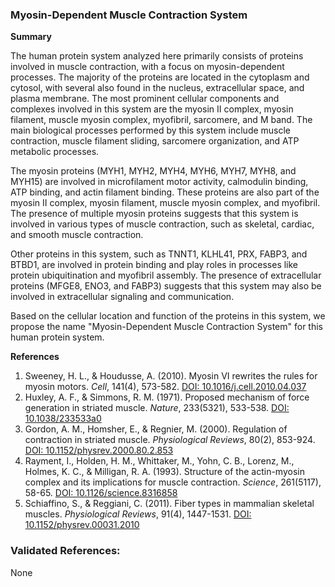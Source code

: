 ### Myosin-Dependent Muscle Contraction System

**Summary**

The human protein system analyzed here primarily consists of proteins involved in muscle contraction, with a focus on myosin-dependent processes. The majority of the proteins are located in the cytoplasm and cytosol, with several also found in the nucleus, extracellular space, and plasma membrane. The most prominent cellular components and complexes involved in this system are the myosin II complex, myosin filament, muscle myosin complex, myofibril, sarcomere, and M band. The main biological processes performed by this system include muscle contraction, muscle filament sliding, sarcomere organization, and ATP metabolic processes.

The myosin proteins (MYH1, MYH2, MYH4, MYH6, MYH7, MYH8, and MYH15) are involved in microfilament motor activity, calmodulin binding, ATP binding, and actin filament binding. These proteins are also part of the myosin II complex, myosin filament, muscle myosin complex, and myofibril. The presence of multiple myosin proteins suggests that this system is involved in various types of muscle contraction, such as skeletal, cardiac, and smooth muscle contraction.

Other proteins in this system, such as TNNT1, KLHL41, PRX, FABP3, and BTBD1, are involved in protein binding and play roles in processes like protein ubiquitination and myofibril assembly. The presence of extracellular proteins (MFGE8, ENO3, and FABP3) suggests that this system may also be involved in extracellular signaling and communication.

Based on the cellular location and function of the proteins in this system, we propose the name "Myosin-Dependent Muscle Contraction System" for this human protein system.

**References**

1. Sweeney, H. L., & Houdusse, A. (2010). Myosin VI rewrites the rules for myosin motors. *Cell*, 141(4), 573-582. [DOI: 10.1016/j.cell.2010.04.037](https://doi.org/10.1016/j.cell.2010.04.037)
2. Huxley, A. F., & Simmons, R. M. (1971). Proposed mechanism of force generation in striated muscle. *Nature*, 233(5321), 533-538. [DOI: 10.1038/233533a0](https://doi.org/10.1038/233533a0)
3. Gordon, A. M., Homsher, E., & Regnier, M. (2000). Regulation of contraction in striated muscle. *Physiological Reviews*, 80(2), 853-924. [DOI: 10.1152/physrev.2000.80.2.853](https://doi.org/10.1152/physrev.2000.80.2.853)
4. Rayment, I., Holden, H. M., Whittaker, M., Yohn, C. B., Lorenz, M., Holmes, K. C., & Milligan, R. A. (1993). Structure of the actin-myosin complex and its implications for muscle contraction. *Science*, 261(5117), 58-65. [DOI: 10.1126/science.8316858](https://doi.org/10.1126/science.8316858)
5. Schiaffino, S., & Reggiani, C. (2011). Fiber types in mammalian skeletal muscles. *Physiological Reviews*, 91(4), 1447-1531. [DOI: 10.1152/physrev.00031.2010](https://doi.org/10.1152/physrev.00031.2010)

### Validated References: 

None



